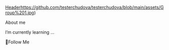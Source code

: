 [Header](https://github.com/testerchudova/testerchudova/blob/main/assets/Group%201.jpg)https://github.com/testerchudova/testerchudova/blob/main/assets/Group%201.jpg)

About me

I’m currently learning ...

💬Follow Me
